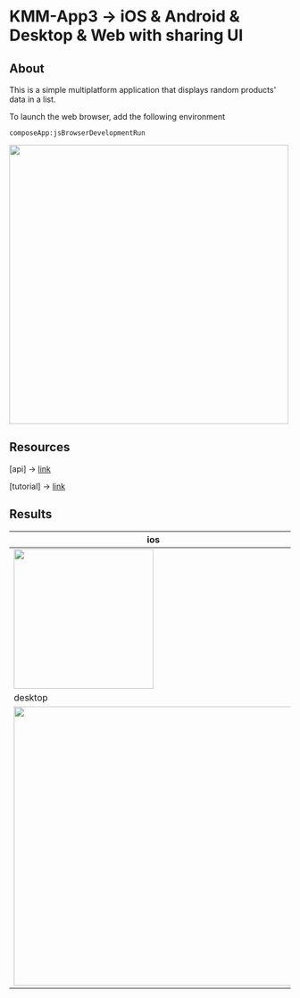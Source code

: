 # KMM-App3 -> iOS & Android & Desktop & Web with sharing UI
## About
This is a simple multiplatform application that displays random products' data in a list.

To launch the web browser, add the following environment
```
composeApp:jsBrowserDevelopmentRun
```
<img src="https://github.com/user-attachments/assets/9161100d-c933-4848-b01a-86af68522eb7" width="500" >

## Resources
[api] -> [link](https://fakestoreapi.com/)

[tutorial] -> [link](https://youtu.be/tetleXP4_aE?si=N38UvtWJ2BKbW72S)
## Results
| ios | android |
| ------------- | ------------- | 
|  <img src="https://github.com/user-attachments/assets/3847aab7-358c-4813-bfde-a8f397148eb1" width="250"> | <img src="https://github.com/user-attachments/assets/ef448e0d-0ac4-4d34-960a-10b768244eb3" width="250"> | 
| desktop | web |
| <img src="https://github.com/user-attachments/assets/5aa8ff25-7011-42b5-951b-0539f2ee64c9" width="500"> | <img src="https://github.com/user-attachments/assets/b895c02c-32c0-4d9c-9e42-298e4176a847" width="500"> |
